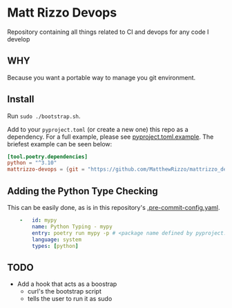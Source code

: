 # Matt Rizzo Devops

Repository containing all things related to CI and devops for any code I develop

## WHY

Because you want a portable way to manage you git environment.

## Install

Run `sudo ./bootstrap.sh`.

Add to your `pyproject.toml` (or create a new one) this repo as a dependency.
For a full example, please see [pyproject.toml.example](pyproject.toml.example).
The briefest example can be seen below:

```toml
[tool.poetry.dependencies]
python = "^3.10"
mattrizzo-devops = {git = "https://github.com/MatthewRizzo/mattrizzo_devops"}
```

## Adding the Python Type Checking

This can be easily done, as is in this repository's
[.pre-commit-config.yaml](.pre-commit-config.yaml).

```yaml
    -   id: mypy
        name: Python Typing - mypy
        entry: poetry run mypy -p # <package name defined by pyproject.toml>
        language: system
        types: [python]
```

## TODO

* Add a hook that acts as a boostrap
  * curl's the bootstrap script
  * tells the user to run it as sudo